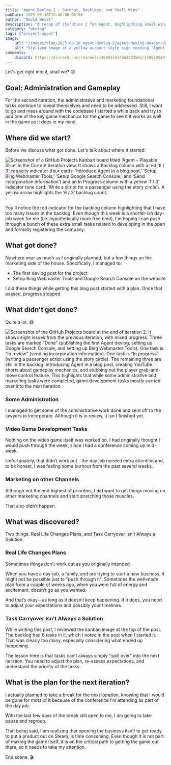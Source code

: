 ```yaml
---
title: "Agent Devlog 2 - Burnout, Backlogs, and Small Wins"
pubDate: 2025-08-16T10:40:00-06:00
author: "David Wesst"
description: "A recap of iteration 2 for Agent, highlighting small wins in marketing and administration, challenges with burnout and prioritization, and lessons learned about real life plans and task carryover."
category: "devlog"
tags: ["project-agent"]
image: 
    url: "/images/blog/2025-08-16_agent-devlog-2/agent-devlog-header-devlog2.webp"
    alt: "Stylized image of a yellow airport-style sign reading ‘Agent’ with an icon of a person holding a phone beside a kiosk. The background shows a faded terminal with a lone figure walking beneath arched ceilings. Text at the bottom reads ‘Devlog #2’."
comments:
    discord: https://discord.com/channels/488931914863083561/1406305497174507653
---
```


Let's get right into it, shall we? 😊

## Goal: Administration and Gameplay

For the second iteration, the administrative and marketing foundational tasks continue to reveal themselves and need to be addressed. Still, I _want_ to go and mess around with the codebase I started a while back and try to add one of the key game mechanics for the game to see if it works as well in the game as it does in my mind.

## Where did we start?

Before we discuss what got done. Let's talk about where it started:

![Screenshot of a GitHub Projects Kanban board titled ‘Agent – Playable Slice’ in the Current iteration view. It shows a Backlog column with a red ‘6 / 3’ capacity indicator (four cards: ‘Introduce Agent in a blog post,’ ‘Setup Bing Webmaster Tools,’ ‘Setup Google Search Console,’ and ‘Send incorporation information’) and an In Progress column with a yellow ‘1 / 3’ indicator (one card: ‘Write a script for a passenger using the story circle’). A yellow arrow highlights the ‘6 / 3’ backlog count.](iteration_2_where-it-started.png).

You'll notice the red indicator for the backlog column highlighting that I have too many issues in the backlog. Even though this week is a shorter-ish day-job week for me (i.e. hypothetically more free time), I'm hoping I can push through a bunch of these extra small tasks related to developing in the open and formally registering the company.

## What got done?

Nowhere near as much as I originally planned, but a few things on the marketing side of the house. Specifically, I managed to:
- The first devlog post for the project
- Setup Bing Webmaster Tools and Google Search Console on the website

I did these things while getting this blog post started with a plan. Once that passed, progress stopped.

## What didn't get done?

Quite a lot. 😅

![Screenshot of the GitHub Projects board at the end of iteration 2. It shows eight issues from the previous iteration, with mixed progress. Three tasks are marked “Done” (publishing the first Agent devlog, setting up Google Search Console, and setting up Bing Webmaster Tools). One task is “In review” (sending incorporation information). One task is “In progress” (writing a passenger script using the story circle). The remaining three are still in the backlog: introducing Agent in a blog post, creating YouTube shorts about gameplay mechanics, and stubbing out the player grab-and-move control feature. This highlights that while some administrative and marketing tasks were completed, game development tasks mostly carried over into the next iteration.](iteration_2_where-it-ended.png)

### Some Administration 

I managed to get some of the administrative work done and sent off to the lawyers to incorporate. Although it is in review, it isn’t finished yet.

### Video Game Development Tasks

Nothing on the video game itself was worked on. I had originally thought I would push through the week, since I had a conference coming up mid-week. 

Unfortunately, that didn’t work out—the day job needed extra attention and, to be honest, I was feeling some burnout from the past several weeks.

### Marketing on other Channels

Although not the end highest of priorities, I did want to get things moving on other marketing channels and start stretching those muscles. 

That also didn’t happen.

## What was discovered?

Two things: Real Life Changes Plans, and Task Carryover Isn’t Always a Solution.

### Real Life Changes Plans

Sometimes things don't work out as you originally intended.

When you have a day-job, a family, and are trying to start a new business, it might not be possible just to "push through it". Sometimes the well‑made plan from a couple of weeks ago, when you were full of energy and excitement, doesn’t go as you wanted.

And that’s okay—as long as it doesn’t keep happening. If it does, you need to adjust your expectations and possibly your timelines.

### Task Carryover Isn't Always a Solution

While writing this post, I reviewed the kanban image at the top of the post. The backlog had 6 tasks in it, which I noted in the post when I started it. That was clearly too many, especially considering what ended up happening.

The lesson here is that tasks can’t always simply "spill over" into the next iteration. You need to adjust the plan, re-assess expectations, and understand the priority of the tasks.

## What is the plan for the next iteration?

I actually planned to take a break for the next iteration, knowing that I would be gone for most of it because of the conference I'm attending as part of the day job.

With the last few days of the break still open to me, I am going to take pause and regroup.

That being said, I am realizing that opening the business itself to get ready to put a product out on Steam, is time consuming. Even though it is not part of making the game itself, it is on the critical path to getting the game out there, so it needs to take my attention.

End scene. 🎬
